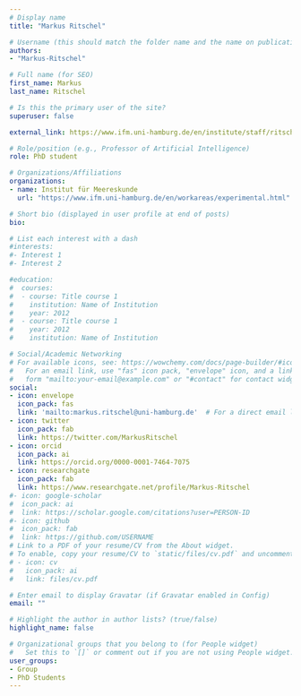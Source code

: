 ```yaml
---
# Display name
title: "Markus Ritschel"

# Username (this should match the folder name and the name on publications)
authors:
- "Markus-Ritschel"

# Full name (for SEO)
first_name: Markus
last_name: Ritschel

# Is this the primary user of the site?
superuser: false

external_link: https://www.ifm.uni-hamburg.de/en/institute/staff/ritschel.html

# Role/position (e.g., Professor of Artificial Intelligence)
role: PhD student

# Organizations/Affiliations
organizations:
- name: Institut für Meereskunde
  url: "https://www.ifm.uni-hamburg.de/en/workareas/experimental.html"

# Short bio (displayed in user profile at end of posts)
bio: 

# List each interest with a dash
#interests:
#- Interest 1
#- Interest 2

#education:
#  courses:
#  - course: Title course 1
#    institution: Name of Institution
#    year: 2012
#  - course: Title course 1
#    year: 2012
#    institution: Name of Institution

# Social/Academic Networking
# For available icons, see: https://wowchemy.com/docs/page-builder/#icons
#   For an email link, use "fas" icon pack, "envelope" icon, and a link in the
#   form "mailto:your-email@example.com" or "#contact" for contact widget.
social:
- icon: envelope
  icon_pack: fas
  link: 'mailto:markus.ritschel@uni-hamburg.de'  # For a direct email link, use "mailto:test@example.org".
- icon: twitter
  icon_pack: fab
  link: https://twitter.com/MarkusRitschel
- icon: orcid
  icon_pack: ai
  link: https://orcid.org/0000-0001-7464-7075
- icon: researchgate
  icon_pack: fab
  link: https://www.researchgate.net/profile/Markus-Ritschel
#- icon: google-scholar
#  icon_pack: ai
#  link: https://scholar.google.com/citations?user=PERSON-ID
#- icon: github
#  icon_pack: fab
#  link: https://github.com/USERNAME
# Link to a PDF of your resume/CV from the About widget.
# To enable, copy your resume/CV to `static/files/cv.pdf` and uncomment the lines below.
# - icon: cv
#   icon_pack: ai
#   link: files/cv.pdf

# Enter email to display Gravatar (if Gravatar enabled in Config)
email: ""

# Highlight the author in author lists? (true/false)
highlight_name: false

# Organizational groups that you belong to (for People widget)
#   Set this to `[]` or comment out if you are not using People widget.
user_groups:
- Group
- PhD Students
---
```

